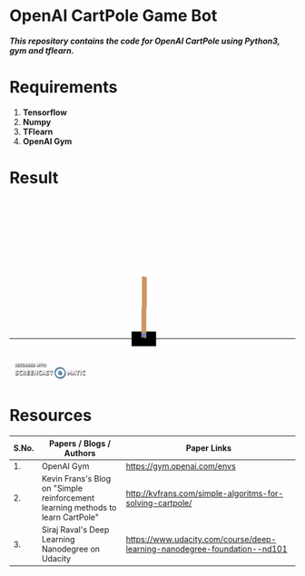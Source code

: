 # OpenAI CartPole Game Bot
***This repository contains the code for OpenAI CartPole using Python3, gym and tflearn.***

# Requirements
1. **Tensorflow**
2. **Numpy**
3. **TFlearn**
4. **OpenAI Gym**


# Result

![Output a1](TrainedGameBot.gif?raw=true "Output a1")


# Resources

| S.No.  |                       Papers / Blogs / Authors            |                        Paper Links                   |
| ------ | --------------------------------------------------------- | ---------------------------------------------------- |
|1.      |                            OpenAI Gym                     |                  https://gym.openai.com/envs         |
|2.      |    Kevin Frans's Blog on "Simple reinforcement learning methods to learn CartPole"   |http://kvfrans.com/simple-algoritms-for-solving-cartpole/ |
|3.      |       Siraj Raval's Deep Learning Nanodegree on Udacity   |   https://www.udacity.com/course/deep-learning-nanodegree-foundation--nd101 |


